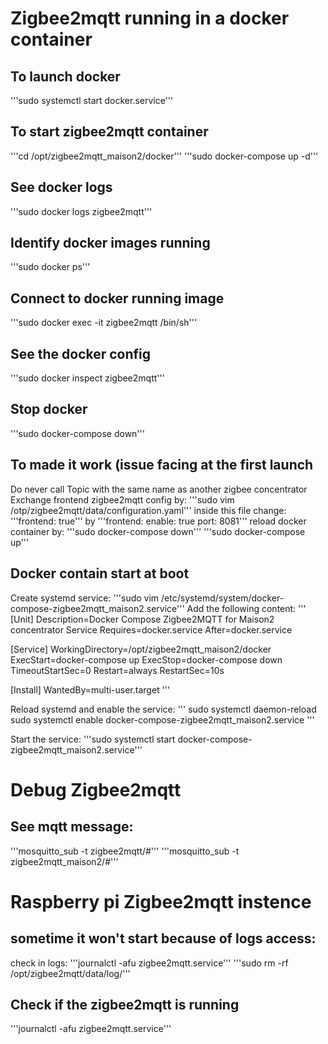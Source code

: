 # Zigbee2mqtt running in a docker container
## To launch docker
'''sudo systemctl start docker.service'''

## To start zigbee2mqtt container
'''cd /opt/zigbee2mqtt_maison2/docker'''
'''sudo docker-compose up -d'''

## See docker logs
'''sudo docker logs zigbee2mqtt'''

## Identify docker images running
'''sudo docker ps'''

## Connect to docker running image
'''sudo docker exec -it zigbee2mqtt /bin/sh'''

## See the docker config
'''sudo docker inspect zigbee2mqtt'''

## Stop docker
'''sudo docker-compose down'''

## To made it work (issue facing at the first launch
Do never call Topic with the same name as another zigbee concentrator
Exchange frontend zigbee2mqtt config by:
'''sudo vim /otp/zigbee2mqtt/data/configuration.yaml'''
inside this file change:
'''frontend: true'''
by
'''frontend:
  enable: true
  port: 8081'''
reload docker container by:
'''sudo docker-compose down'''
'''sudo docker-compose up'''

## Docker contain start at boot
Create systemd service:
'''sudo vim /etc/systemd/system/docker-compose-zigbee2mqtt_maison2.service'''
Add the following content:
'''
[Unit]
Description=Docker Compose Zigbee2MQTT for Maison2 concentrator Service
Requires=docker.service
After=docker.service

[Service]
WorkingDirectory=/opt/zigbee2mqtt_maison2/docker
ExecStart=docker-compose up
ExecStop=docker-compose down
TimeoutStartSec=0
Restart=always
RestartSec=10s

[Install]
WantedBy=multi-user.target
'''

Reload systemd and enable the service:
'''
sudo systemctl daemon-reload
sudo systemctl enable docker-compose-zigbee2mqtt_maison2.service
'''

Start the service:
'''sudo systemctl start docker-compose-zigbee2mqtt_maison2.service'''

# Debug Zigbee2mqtt
## See mqtt message:
'''mosquitto_sub -t zigbee2mqtt/#'''
'''mosquitto_sub -t zigbee2mqtt_maison2/#'''

# Raspberry pi Zigbee2mqtt instence
## sometime it won't start because of logs access:
check in logs:
'''journalctl -afu zigbee2mqtt.service'''
'''sudo rm -rf /opt/zigbee2mqtt/data/log/'''

## Check if the zigbee2mqtt is running
'''journalctl -afu zigbee2mqtt.service'''
